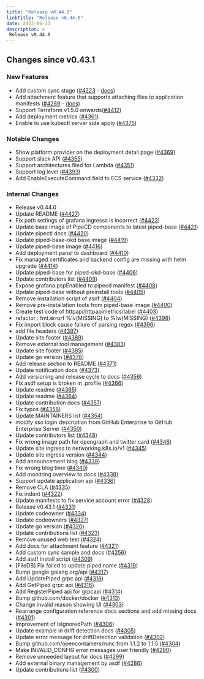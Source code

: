 ```yaml
---
title: "Release v0.44.0"
linkTitle: "Release v0.44.0"
date: 2023-06-23
description: >
 Release v0.44.0
---
```


## Changes since v0.43.1

### New Features

* Add custom sync stage ([#4223](https://github.com/pipe-cd/pipecd/pull/4223) - [docs](/docs/user-guide/managing-application/customizing-deployment/custom-sync/))
* Add attachment feature that supports attaching files to application manifests ([#4289](https://github.com/pipe-cd/pipecd/pull/4289) - [docs](/docs/user-guide/managing-application/manifest-attachment/))
* Support Terraform v1.5.0 onwards([#4412](https://github.com/pipe-cd/pipecd/pull/4412))
* Add deployment metrics ([#4361](https://github.com/pipe-cd/pipecd/pull/4361))
* Enable to use kubectl server side apply ([#4375](https://github.com/pipe-cd/pipecd/pull/4375))

### Notable Changes

* Show platform provider on the deployment detail page ([#4369](https://github.com/pipe-cd/pipecd/pull/4369))
* Support slack API ([#4355](https://github.com/pipe-cd/pipecd/pull/4355))
* Support architectures filed for Lambda ([#4351](https://github.com/pipe-cd/pipecd/pull/4351))
* Support log level ([#4393](https://github.com/pipe-cd/pipecd/pull/4393))
* Add EnableExecuteCommand field to ECS service ([#4332](https://github.com/pipe-cd/pipecd/pull/4332))

### Internal Changes

* Release v0.44.0
* Update README ([#4427](https://github.com/pipe-cd/pipecd/pull/4427))
* Fix path settings of grafana ingresss is incorrect ([#4423](https://github.com/pipe-cd/pipecd/pull/4423))
* Update base image of PipeCD components to latest piped-base ([#4421](https://github.com/pipe-cd/pipecd/pull/4421))
* Update pipectl docs ([#4420](https://github.com/pipe-cd/pipecd/pull/4420))
* Update piped-base-okd base image ([#4419](https://github.com/pipe-cd/pipecd/pull/4419))
* Update piped-base image ([#4416](https://github.com/pipe-cd/pipecd/pull/4416))
* Add deployment panel to dashboard ([#4410](https://github.com/pipe-cd/pipecd/pull/4410))
* Fix managed certificates and backend config are missing with helm upgrade ([#4414](https://github.com/pipe-cd/pipecd/pull/4414))
* Update piped-base for piped-okd-base ([#4406](https://github.com/pipe-cd/pipecd/pull/4406))
* Update contributors list ([#4409](https://github.com/pipe-cd/pipecd/pull/4409))
* Expose grafana.pspEnabled to pipecd manifest ([#4408](https://github.com/pipe-cd/pipecd/pull/4408))
* Update piped-base without preinstall tools ([#4405](https://github.com/pipe-cd/pipecd/pull/4405))
* Remove installation script of asdf ([#4404](https://github.com/pipe-cd/pipecd/pull/4404))
* Remove pre-installation tools from piped-base image ([#4400](https://github.com/pipe-cd/pipecd/pull/4400))
* Create test code of httpapi/httpapimetrics/label ([#4403](https://github.com/pipe-cd/pipecd/pull/4403))
* refactor : fmt.errorf %!v(MISSING) to %!w(MISSING) ([#4398](https://github.com/pipe-cd/pipecd/pull/4398))
* Fix import block cause failure of parsing regex ([#4396](https://github.com/pipe-cd/pipecd/pull/4396))
* add file headers ([#4397](https://github.com/pipe-cd/pipecd/pull/4397))
* Update site footer ([#4389](https://github.com/pipe-cd/pipecd/pull/4389))
* Remove external tool management ([#4383](https://github.com/pipe-cd/pipecd/pull/4383))
* Update site footer ([#4385](https://github.com/pipe-cd/pipecd/pull/4385))
* Update go version ([#4378](https://github.com/pipe-cd/pipecd/pull/4378))
* Add release section to README ([#4371](https://github.com/pipe-cd/pipecd/pull/4371))
* Update notification docs ([#4373](https://github.com/pipe-cd/pipecd/pull/4373))
* Add versioning and release cycle to docs ([#4356](https://github.com/pipe-cd/pipecd/pull/4356))
* Fix asdf setup is broken in .profile ([#4366](https://github.com/pipe-cd/pipecd/pull/4366))
* Update readme ([#4365](https://github.com/pipe-cd/pipecd/pull/4365))
* Update readme ([#4364](https://github.com/pipe-cd/pipecd/pull/4364))
* Update contribution docs ([#4357](https://github.com/pipe-cd/pipecd/pull/4357))
* Fix typos ([#4358](https://github.com/pipe-cd/pipecd/pull/4358))
* Update MAINTAINERS list ([#4354](https://github.com/pipe-cd/pipecd/pull/4354))
* modify sso login description from GitHub Enterprise to GitHub Enterprise Server ([#4350](https://github.com/pipe-cd/pipecd/pull/4350))
* Update contributors list ([#4348](https://github.com/pipe-cd/pipecd/pull/4348))
* Fix wrong image path for opengraph and twitter card ([#4346](https://github.com/pipe-cd/pipecd/pull/4346))
* Update site ingress to networking.k8s.io/v1 ([#4345](https://github.com/pipe-cd/pipecd/pull/4345))
* Update site ingress version ([#4344](https://github.com/pipe-cd/pipecd/pull/4344))
* Add announcement blog  ([#4339](https://github.com/pipe-cd/pipecd/pull/4339))
* Fix wrong blog time ([#4340](https://github.com/pipe-cd/pipecd/pull/4340))
* Add monitring overview to docs ([#4338](https://github.com/pipe-cd/pipecd/pull/4338))
* Support update application api ([#4336](https://github.com/pipe-cd/pipecd/pull/4336))
* Remove CLA ([#4335](https://github.com/pipe-cd/pipecd/pull/4335))
* Fix indent ([#4322](https://github.com/pipe-cd/pipecd/pull/4322))
* Update manifests to fix service account error ([#4328](https://github.com/pipe-cd/pipecd/pull/4328))
* Release v0.43.1 ([#4331](https://github.com/pipe-cd/pipecd/pull/4331))
* Update codeowner ([#4334](https://github.com/pipe-cd/pipecd/pull/4334))
* Update codeowners ([#4327](https://github.com/pipe-cd/pipecd/pull/4327))
* Update go version ([#4320](https://github.com/pipe-cd/pipecd/pull/4320))
* Update contributions list ([#4323](https://github.com/pipe-cd/pipecd/pull/4323))
* Remove unused web test ([#4324](https://github.com/pipe-cd/pipecd/pull/4324))
* Add docs for attachment feature ([#4321](https://github.com/pipe-cd/pipecd/pull/4321))
* Add custom sync sample and docs ([#4256](https://github.com/pipe-cd/pipecd/pull/4256))
* Add asdf install script ([#4309](https://github.com/pipe-cd/pipecd/pull/4309))
* [FileDB] Fix failed to update piped name ([#4319](https://github.com/pipe-cd/pipecd/pull/4319))
* Bump google.golang.org/api ([#4317](https://github.com/pipe-cd/pipecd/pull/4317))
* Add UpdatePiped grpc api ([#4318](https://github.com/pipe-cd/pipecd/pull/4318))
* Add GetPiped grpc api ([#4316](https://github.com/pipe-cd/pipecd/pull/4316))
* Add RegisterPiped api for grpcapi ([#4314](https://github.com/pipe-cd/pipecd/pull/4314))
* Bump github.com/docker/docker ([#4313](https://github.com/pipe-cd/pipecd/pull/4313))
* Change invalid reason showing UI ([#4303](https://github.com/pipe-cd/pipecd/pull/4303))
* Rearrange configuration reference docs sections and add missing docs ([#4301](https://github.com/pipe-cd/pipecd/pull/4301))
* Improvement of isIgnoredPath ([#4306](https://github.com/pipe-cd/pipecd/pull/4306))
* Update example in drift detection docs ([#4305](https://github.com/pipe-cd/pipecd/pull/4305))
* Update error message for driftDetection validation ([#4302](https://github.com/pipe-cd/pipecd/pull/4302))
* Bump github.com/opencontainers/runc from 1.1.2 to 1.1.5 ([#4304](https://github.com/pipe-cd/pipecd/pull/4304))
* Make INVALID_CONFIG error messages user friendly ([#4280](https://github.com/pipe-cd/pipecd/pull/4280))
* Remove unneeded layout for docs ([#4299](https://github.com/pipe-cd/pipecd/pull/4299))
* Add external binary management by asdf ([#4286](https://github.com/pipe-cd/pipecd/pull/4286))
* Update contributions list ([#4300](https://github.com/pipe-cd/pipecd/pull/4300))
